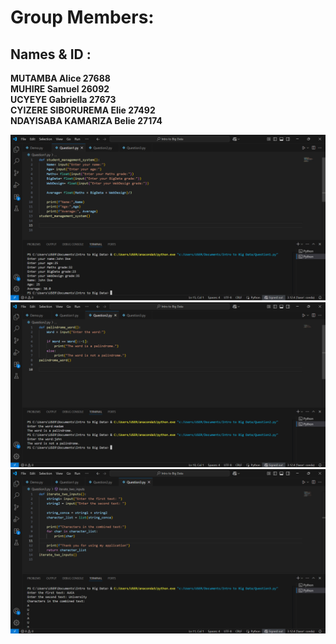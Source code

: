 # Group Members:
## Names & ID :
**MUTAMBA Alice 27688**<br>
**MUHIRE Samuel 26092**<br>
**UCYEYE Gabriella 27673**<br>
**CYIZERE SIBORUREMA Elie 27492**<br>
**NDAYISABA KAMARIZA Belie 27174**

![image alt](https://github.com/NKBelie/Introduction-to-BigData-Group-9/blob/20caf7f25c41fc76a87351eb5287a32fca37effe/Question1.png)
![Image alt](https://github.com/NKBelie/Introduction-to-BigData-Group-9/blob/16756ec75419757cd825004f38fcb5de163888b9/Question2.png)
![image alt](https://github.com/NKBelie/Introduction-to-BigData-Group-9/blob/100218b5083fafd10e533d3d4addc804a47c031f/Question3.png)

